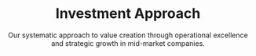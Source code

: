 ---
layout: investment-approach
permalink: /investment-approach
title: Investment Approach
description: Our systematic approach to value creation through operational excellence and strategic growth
lineone: "Investment "
linetwo: "Approach"
subtitle: "Our systematic approach to value creation through operational excellence and strategic growth in mid-market companies."

target_companies:
  revenue: "$25–250M"
  ebitda: "$5–30M"

situations:
  - title: "Founder/family transitions"
    description: "seeking legacy preservation"
    icon: fa-family
  - title: "Carve-outs"
    description: "of non-core divisions"
    icon: fa-object-ungroup
  - title: "Companies with untapped growth potential"
    description: "needing strategic guidance"
    icon: fa-arrow-up-right-dots
  - title: "Asset-heavy, service-intensive"
    description: "business models"
    icon: fa-hand-fist
  - title: "Operationally-challenged businesses"
    description: "requiring hands-on support"
    icon: fa-users-gear
  - title: "Technology implementation"
    description: "opportunities"
    icon: fa-computer

industries:
  title: "Industries in Focus"
  description: "Industrial services, manufacturing, distribution, healthcare services, and tech-enabled B2B operations. Our expertise spans multiple sectors, but we're particularly drawn to businesses with complex operational requirements where our experience can drive meaningful improvement."

playbook:
  title: "The Amalgam Playbook: Creating Measurable Value"
  subtitle: "Our approach to value creation is systematic and proven, leveraging SLKone's data-driven methodologies to identify and execute operational improvements:"
  phases:
    - phase: 1
      title: "Operational Assessment & Strategy"
      description: "We comprehensively review operations, market position, and growth opportunities. Using SLKone's proprietary frameworks, we analyze:"
      items:
        - "Supply chain and production flows"
        - "Product mix and customer profitability"
        - "Sales effectiveness and pricing strategies"
        - "Organizational structure and talent gaps"
        - "Cash flow cycles and working capital optimization"
      conclusion: "This assessment forms the foundation of a 100-day plan and long-term value creation roadmap."
    - phase: 2
      title: "Execution with Impact"
      description: "Our team doesn't just recommend changes – we implement them alongside management, focusing on high-impact areas like:"
      examples:
        - title: "Supply Chain Redesign"
          description: "At an electrification manufacturer, we reduced lead times by 30-50% and improved gross margins by 1% through optimized sourcing lanes and SIOP process improvements"
        - title: "Manufacturing Efficiency"
          description: "For a $75M plastics packager, we reconfigured shop-floor layouts and rationalized low-margin SKUs, delivering a 20%+ profitability improvement"
        - title: "Long-term Strategy Enablement"
          description: "For a $100M healthcare organization, developed and supported the implementation of a roadmap, including organic and inorganic (acquisitions) doubling of the business"
        - title: "Strategic Repositioning"
          description: "Our work with a $150M pharmaceutical division identified a 50% EBITDA upside through cost modeling and site consolidation"
    - phase: 3
      title: "Sustainable Growth"
      description: "With a stabilized operational foundation, we focus on accelerating growth through:"
      items:
        - "Strategic add-on acquisitions (as demonstrated with MechanAir)"
        - "Technology modernization and digital transformation"
        - "New market entry and customer diversification"
        - "Talent development and incentive alignment"
      conclusion: "Throughout this process, we maintain the unique culture and customer relationships that made the business successful in the first place."

seller_process:
  title: "Seller-Friendly Process"
  features:
    - title: "Direct Partner Access"
      icon: "fa-handshake"
      description: "Deal directly with our partners from day one, not junior associates"
    - title: "Efficient Timeline"
      icon: "fa-clock"
      description: "From first meeting to LOI in under 30 days, closing typically within 10 weeks"
    - title: "Flexible Structures"
      icon: "fa-puzzle-piece"
      description: "Options for complete exits or retained equity, management continuity, and earnouts designed around your personal and professional goals"
    - title: "Legacy Preservation"
      icon: "fa-shield-heart"
      description: "Regional brands and company identity maintained where valuable, as demonstrated with our MechanAir portfolio companies"
--- 